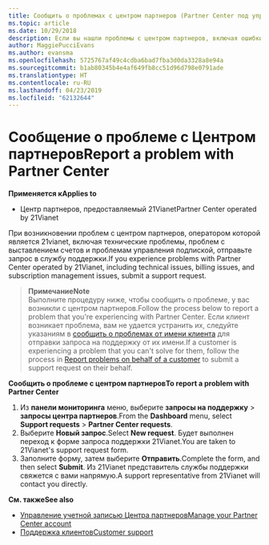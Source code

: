 ```yaml
---
title: Сообщить о проблемах с центром партнеров (Partner Center под управлением 21vianet)
ms.topic: article
ms.date: 10/29/2018
description: Если вы нашли проблемы с центром партнеров, включая ошибки или сбои в работе служб, обратитесь к 21Vianet.
author: MaggiePucciEvans
ms.author: evansma
ms.openlocfilehash: 5725767af49c4cdba6bad7fba3d0da3328a8e94a
ms.sourcegitcommit: b1ab80345b4e4af649fb8cc51d96d798e0791ade
ms.translationtype: HT
ms.contentlocale: ru-RU
ms.lasthandoff: 04/23/2019
ms.locfileid: "62132644"
---
```

# <a name="report-a-problem-with-partner-center"></a><span data-ttu-id="f4166-103">Сообщение о проблеме с Центром партнеров</span><span class="sxs-lookup"><span data-stu-id="f4166-103">Report a problem with Partner Center</span></span> 


<span data-ttu-id="f4166-104">**Применяется к**</span><span class="sxs-lookup"><span data-stu-id="f4166-104">**Applies to**</span></span>

-   <span data-ttu-id="f4166-105">Центр партнеров, предоставляемый 21Vianet</span><span class="sxs-lookup"><span data-stu-id="f4166-105">Partner Center operated by 21Vianet</span></span>


<span data-ttu-id="f4166-106">При возникновении проблем с центром партнеров, оператором которой является 21vianet, включая технические проблемы, проблем с выставлением счетов и проблемам управления подпиской, отправьте запрос в службу поддержки.</span><span class="sxs-lookup"><span data-stu-id="f4166-106">If you experience problems with Partner Center operated by 21Vianet, including technical issues, billing issues, and subscription management issues, submit a support request.</span></span> 

><span data-ttu-id="f4166-107">**Примечание**</span><span class="sxs-lookup"><span data-stu-id="f4166-107">**Note**</span></span><br><span data-ttu-id="f4166-108">Выполните процедуру ниже, чтобы сообщить о проблеме, у вас возникли с центром партнеров.</span><span class="sxs-lookup"><span data-stu-id="f4166-108">Follow the process below to report a problem that you're experiencing with Partner Center.</span></span> <span data-ttu-id="f4166-109">Если клиент возникает проблема, вам не удается устранить их, следуйте указаниям в [сообщить о проблемах от имени клиента](report-problems-on-behalf-of-a-customer.md) для отправки запроса на поддержку от их имени.</span><span class="sxs-lookup"><span data-stu-id="f4166-109">If a customer is experiencing a problem that you can't solve for them, follow the process in [Report problems on behalf of a customer](report-problems-on-behalf-of-a-customer.md) to submit a support request on their behalf.</span></span>

<span data-ttu-id="f4166-110">**Сообщить о проблеме с центром партнеров**</span><span class="sxs-lookup"><span data-stu-id="f4166-110">**To report a problem with Partner Center**</span></span>

1.  <span data-ttu-id="f4166-111">Из **панели мониторинга** меню, выберите **запросы на поддержку** &gt; **запросы центра партнеров**.</span><span class="sxs-lookup"><span data-stu-id="f4166-111">From the **Dashboard** menu, select **Support requests** &gt; **Partner Center requests**.</span></span>
2.  <span data-ttu-id="f4166-112">Выберите **Новый запрос**.</span><span class="sxs-lookup"><span data-stu-id="f4166-112">Select **New request**.</span></span> <span data-ttu-id="f4166-113">Будет выполнен переход к форме запроса поддержки 21Vianet.</span><span class="sxs-lookup"><span data-stu-id="f4166-113">You are taken to 21Vianet's support request form.</span></span> 
3.  <span data-ttu-id="f4166-114">Заполните форму, затем выберите **Отправить**.</span><span class="sxs-lookup"><span data-stu-id="f4166-114">Complete the form, and then select **Submit**.</span></span> <span data-ttu-id="f4166-115">Из 21Vianet представитель службы поддержки свяжется с вами напрямую.</span><span class="sxs-lookup"><span data-stu-id="f4166-115">A support representative from 21Vianet will contact you directly.</span></span>

<span data-ttu-id="f4166-116">**См. также**</span><span class="sxs-lookup"><span data-stu-id="f4166-116">**See also**</span></span>

-   [<span data-ttu-id="f4166-117">Управление учетной записью Центра партнеров</span><span class="sxs-lookup"><span data-stu-id="f4166-117">Manage your Partner Center account</span></span>](partner-center-account-setup.md)
-   [<span data-ttu-id="f4166-118">Поддержка клиентов</span><span class="sxs-lookup"><span data-stu-id="f4166-118">Customer support</span></span>](customer-support.md)

 




